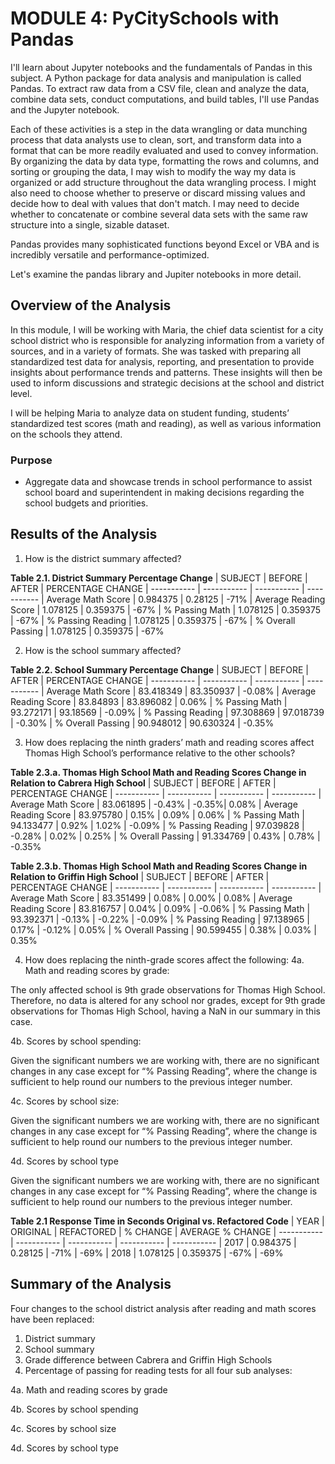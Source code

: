 # MODULE 4: PyCitySchools with Pandas

I'll learn about Jupyter notebooks and the fundamentals of Pandas in this subject. A Python package for data analysis and manipulation is called Pandas. To extract raw data from a CSV file, clean and analyze the data, combine data sets, conduct computations, and build tables, I'll use Pandas and the Jupyter notebook.

Each of these activities is a step in the data wrangling or data munching process that data analysts use to clean, sort, and transform data into a format that can be more readily evaluated and used to convey information. By organizing the data by data type, formatting the rows and columns, and sorting or grouping the data, I may wish to modify the way my data is organized or add structure throughout the data wrangling process. I might also need to choose whether to preserve or discard missing values and decide how to deal with values that don't match. I may need to decide whether to concatenate or combine several data sets with the same raw structure into a single, sizable dataset.

Pandas provides many sophisticated functions beyond Excel or VBA and is incredibly versatile and performance-optimized.

Let's examine the pandas library and Jupiter notebooks in more detail.

## Overview of the Analysis
In this module, I will be working with Maria, the chief data scientist for a city school district who is responsible for analyzing information from a variety of sources, and in a variety of formats. She was tasked with preparing all standardized test data for analysis, reporting, and presentation to provide insights about performance trends and patterns. These insights will then be used to inform discussions and strategic decisions at the school and district level.

I will be helping Maria to analyze data on student funding, students’ standardized test scores (math and reading), as well as various information on the schools they attend. 

### Purpose
* Aggregate data and showcase trends in school performance to assist school board and superintendent in making decisions regarding the school budgets and priorities.

## Results of the Analysis
1. How is the district summary affected? 

**Table 2.1. District Summary Percentage Change**
| SUBJECT | BEFORE | AFTER | PERCENTAGE CHANGE
| ----------- | ----------- | ----------- | -----------
| Average Math Score | 0.984375 | 0.28125 | -71%
| Average Reading Score | 1.078125 | 0.359375 | -67%
| % Passing Math | 1.078125 | 0.359375 | -67%
| % Passing Reading | 1.078125 | 0.359375 | -67%
| % Overall Passing | 1.078125 | 0.359375 | -67%

2. How is the school summary affected? 

**Table 2.2. School Summary Percentage Change**
| SUBJECT | BEFORE | AFTER | PERCENTAGE CHANGE
| ----------- | ----------- | ----------- | -----------
| Average Math Score | 83.418349 | 83.350937 | -0.08%
| Average Reading Score | 83.84893 | 83.896082 | 0.06%
| % Passing Math | 93.272171 | 93.18569 | -0.09%
| % Passing Reading | 97.308869 | 97.018739 | -0.30%
| % Overall Passing | 90.948012 | 90.630324 | -0.35%

3. How does replacing the ninth graders’ math and reading scores affect Thomas High School’s performance relative to the other schools? 

**Table 2.3.a. Thomas High School Math and Reading Scores Change in Relation to Cabrera High School**
| SUBJECT | BEFORE | AFTER | PERCENTAGE CHANGE
| ----------- | ----------- | ----------- | -----------
| Average Math Score | 83.061895 | -0.43% | -0.35%| 0.08%
| Average Reading Score | 83.975780 | 0.15% | 0.09% | 0.06%
| % Passing Math | 94.133477 | 0.92% | 1.02% | -0.09%
| % Passing Reading | 97.039828 | -0.28% | 0.02% | 0.25%
| % Overall Passing | 91.334769 | 0.43% | 0.78% | -0.35%

**Table 2.3.b. Thomas High School Math and Reading Scores Change in Relation to Griffin High School**
| SUBJECT | BEFORE | AFTER | PERCENTAGE CHANGE
| ----------- | ----------- | ----------- | -----------
| Average Math Score | 83.351499 | 0.08% | 0.00% | 0.08%
| Average Reading Score | 83.816757 | 0.04% | 0.09% | -0.06%
| % Passing Math | 93.392371 | -0.13% | -0.22% | -0.09%
| % Passing Reading | 97.138965 | 0.17% | -0.12% | 0.05%
| % Overall Passing | 90.599455 | 0.38% | 0.03% | 0.35%

4. How does replacing the ninth-grade scores affect the following: 
  4a. Math and reading scores by grade:
  
The only affected school is 9th grade observations for Thomas High School. Therefore, no data is altered for any school nor grades, except for 9th grade observations for Thomas High School, having a NaN in our summary in this case.

  4b. Scores by school spending:
  
Given the significant numbers we are working with, there are no significant changes in any case except for “% Passing Reading”, where the change is sufficient to help round our numbers to the previous integer number.

  4c. Scores by school size:

Given the significant numbers we are working with, there are no significant changes in any case except for “% Passing Reading”, where the change is sufficient to help round our numbers to the previous integer number.
  
  4d. Scores by school type

Given the significant numbers we are working with, there are no significant changes in any case except for “% Passing Reading”, where the change is sufficient to help round our numbers to the previous integer number.


**Table 2.1 Response Time in Seconds Original vs. Refactored Code**
| YEAR | ORIGINAL | REFACTORED | % CHANGE | AVERAGE % CHANGE
| ----------- | ----------- | ----------- | ----------- | -----------
| 2017 | 0.984375 | 0.28125 | -71% | -69%
| 2018 | 1.078125 | 0.359375 | -67% | -69%

## Summary of the Analysis
Four changes to the school district analysis after reading and math scores have been replaced:
1. District summary
2. School summary
3. Grade difference between Cabrera and Griffin High Schools
4. Percentage of passing for reading tests for all four sub analyses: 

  4a. Math and reading scores by grade 
  
  4b. Scores by school spending 
  
  4c. Scores by school size 
  
  4d. Scores by school type
